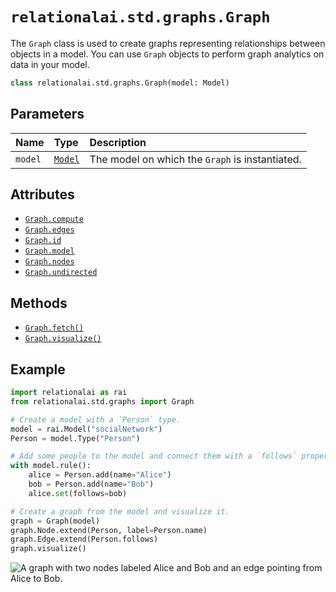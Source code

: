 # `relationalai.std.graphs.Graph`

The `Graph` class is used to create graphs representing relationships between objects in a model.
You can use `Graph` objects to perform graph analytics on data in your model.

```python
class relationalai.std.graphs.Graph(model: Model)
```

## Parameters

| Name | Type | Description |
| :--- | :--- | :------ |
| `model` | [`Model`](../../../Model/README.md) | The model on which the `Graph` is instantiated. |

## Attributes

- [`Graph.compute`](./compute.md)
- [`Graph.edges`](./edges.md)
- [`Graph.id`](./id.md)
- [`Graph.model`](./model.md)
- [`Graph.nodes`](./nodes.md)
- [`Graph.undirected`](./undirected.md)

## Methods

- [`Graph.fetch()`](./fetch.md)
- [`Graph.visualize()`](./visualize.md)

## Example

```python
import relationalai as rai
from relationalai.std.graphs import Graph

# Create a model with a `Person` type.
model = rai.Model("socialNetwork")
Person = model.Type("Person")

# Add some people to the model and connect them with a `follows` property.
with model.rule():
    alice = Person.add(name="Alice")
    bob = Person.add(name="Bob")
    alice.set(follows=bob)

# Create a graph from the model and visualize it.
graph = Graph(model)
graph.Node.extend(Person, label=Person.name)
graph.Edge.extend(Person.follows)
graph.visualize()
```

![A graph with two nodes labeled Alice and Bob and an edge pointing from Alice to Bob.](./img/simple-social-network.png)